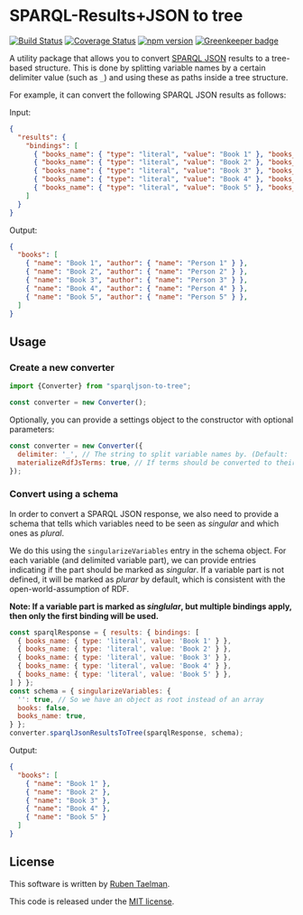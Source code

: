 # SPARQL-Results+JSON to tree

[![Build Status](https://travis-ci.org/rubensworks/sparqljson-to-tree.js.svg?branch=master)](https://travis-ci.org/rubensworks/sparqljson-to-tree.js)
[![Coverage Status](https://coveralls.io/repos/github/rubensworks/sparqljson-to-tree.js/badge.svg?branch=master)](https://coveralls.io/github/rubensworks/sparqljson-to-tree.js?branch=master)
[![npm version](https://badge.fury.io/js/sparqljson-to-tree.svg)](https://www.npmjs.com/package/sparqljson-to-tree) [![Greenkeeper badge](https://badges.greenkeeper.io/rubensworks/sparqljson-to-tree.js.svg)](https://greenkeeper.io/)

A utility package that allows you to convert [SPARQL JSON](https://www.w3.org/TR/sparql11-results-json/) results to a tree-based structure.
This is done by splitting variable names by a certain delimiter value (such as `_`) and using these as paths inside a tree structure.

For example, it can convert the following SPARQL JSON results as follows:

Input:
```json
{
  "results": {
    "bindings": [
      { "books_name": { "type": "literal", "value": "Book 1" }, "books_author_name": { "type": "literal", "value": "Person 1" } },
      { "books_name": { "type": "literal", "value": "Book 2" }, "books_author_name": { "type": "literal", "value": "Person 2" } },
      { "books_name": { "type": "literal", "value": "Book 3" }, "books_author_name": { "type": "literal", "value": "Person 3" } },
      { "books_name": { "type": "literal", "value": "Book 4" }, "books_author_name": { "type": "literal", "value": "Person 4" } },
      { "books_name": { "type": "literal", "value": "Book 5" }, "books_author_name": { "type": "literal", "value": "Person 5" } }
    ]
  }
}
```

Output:
```json
{
  "books": [
    { "name": "Book 1", "author": { "name": "Person 1" } },
    { "name": "Book 2", "author": { "name": "Person 2" } },
    { "name": "Book 3", "author": { "name": "Person 3" } },
    { "name": "Book 4", "author": { "name": "Person 4" } },
    { "name": "Book 5", "author": { "name": "Person 5" } },
  ]
}
```

## Usage

### Create a new converter

```javascript
import {Converter} from "sparqljson-to-tree";

const converter = new Converter();
```

Optionally, you can provide a settings object to the constructor with optional parameters:
```javascript
const converter = new Converter({
  delimiter: '_', // The string to split variable names by. (Default: '_')
  materializeRdfJsTerms: true, // If terms should be converted to their raw value instead of being represented as RDFJS terms (Default: false)
});
```

### Convert using a schema

In order to convert a SPARQL JSON response,
we also need to provide a schema that tells which variables need to be seen as _singular_ and which ones as _plural_.

We do this using the `singularizeVariables` entry in the schema object.
For each variable (and delimited variable part), we can provide entries indicating if the part should be marked as _singular_.
If a variable part is not defined, it will be marked as _plurar_ by default,
which is consistent with the open-world-assumption of RDF.

**Note: If a variable part is marked as _singlular_, but multiple bindings apply, then only the first binding will be used.**  

```javascript
const sparqlResponse = { results: { bindings: [
  { books_name: { type: 'literal', value: 'Book 1' } },
  { books_name: { type: 'literal', value: 'Book 2' } },
  { books_name: { type: 'literal', value: 'Book 3' } },
  { books_name: { type: 'literal', value: 'Book 4' } },
  { books_name: { type: 'literal', value: 'Book 5' } },
] } };
const schema = { singularizeVariables: {
  '': true, // So we have an object as root instead of an array
  books: false,
  books_name: true,
} };
converter.sparqlJsonResultsToTree(sparqlResponse, schema);
```

Output:
```json
{
  "books": [
    { "name": "Book 1" },
    { "name": "Book 2" },
    { "name": "Book 3" },
    { "name": "Book 4" },
    { "name": "Book 5" }
  ]
}
```

## License
This software is written by [Ruben Taelman](http://rubensworks.net/).

This code is released under the [MIT license](http://opensource.org/licenses/MIT).
